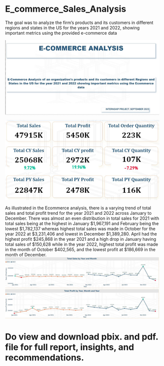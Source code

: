 # E_commerce_Sales_Analysis
The goal was to analyze the firm’s products and its customers in different regions and states in the US for the years 2021 and 2022, showing important metrics using the provided e-commerce data

![](./Ecommerceheader.JPG)

![](./ecommercekpiheader.JPG)

As illustrated in the Ecommerce analysis, there is a varying trend of total sales and total profit trend for the year 2021 and 2022 across January to December. 
There was almost an even distribution in total sales for 2021 with total sales being at the highest in January $1,967,191 and February being the lowest $1,782,137 whereas highest total sales was made in October for the year 2022 at $3,231,406 and lowest in December $1,389,280.
April had the highest profit $245,868 in the year 2021 and a high drop in January having total sales of  $150,628 while in the year 2022, highest total profit was made in the month of October $402,565, and the lowest profit at $186,669 in the month of December.
![](./YTDheader.JPG)

# Do view and download pbix. and pdf. file for full report, insights, and recommendations.
